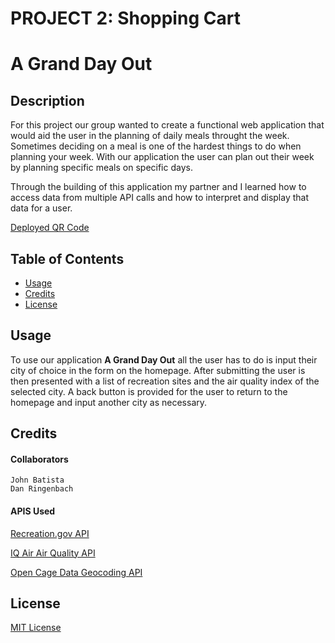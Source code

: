 # PROJECT 2: Shopping Cart
# A Grand Day Out
## Description

For this project our group wanted to create a functional web application that would aid the user in the planning of daily meals throught the week. Sometimes deciding on a meal is one of the hardest things to do when planning your week. With our application the user can plan out their week by planning specific meals on specific days.  

Through the building of this application my partner and I learned how to access data from multiple API calls and how to interpret and display that data for a user.

[Deployed QR Code](deployedqr.png)

## Table of Contents

- [Usage](#usage)
- [Credits](#credits)
- [License](#license)

## Usage
To use our application **A Grand Day Out** all the user has to do is input their city of choice in the form on the homepage. After submitting the user is then presented with a list of recreation sites and the air quality index of the selected city. A back button is provided for the user to return to the homepage and input another city as necessary.

## Credits
#### Collaborators
    John Batista 
    Dan Ringenbach
#### APIS Used

[Recreation.gov API](https://www.recreation.gov/use-our-data)

[IQ Air Air Quality API](https://www.iqair.com/us/air-pollution-data-api)

[Open Cage Data Geocoding API](https://opencagedata.com/)


## License

[MIT License](license.txt)